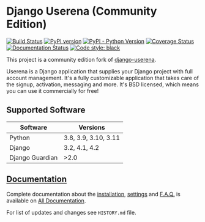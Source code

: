 # Django Userena (Community Edition)

[![Build Status](https://github.com/django-userena-ce/django-userena-ce/workflows/CI/badge.svg?branch=main)](https://github.com/django-userena-ce/django-userena-ce/actions?query=workflow%3ACI+branch%3Amain)
[![PyPI version](https://badge.fury.io/py/django-userena-ce.svg)](https://badge.fury.io/py/django-userena-ce)
[![PyPI - Python Version](https://img.shields.io/pypi/pyversions/django-userena-ce)](https://pypi.org/project/django-userena-ce/)
[![Coverage Status](https://coveralls.io/repos/github/django-userena-ce/django-userena-ce/badge.svg?branch=main)](https://coveralls.io/github/django-userena-ce/django-userena-ce?branch=main)
[![Documentation Status](https://img.shields.io/badge/docs-passing-4a4c4c1.svg)](https://django-userena-ce.github.io/django-userena-ce/)
[![Code style: black](https://img.shields.io/badge/code%20style-black-000000.svg)](https://github.com/psf/black)

This project is a community edition fork of
[django-userena](https://github.com/bread-and-pepper/django-userena).

Userena is a Django application that supplies your Django project with full
account management. It's a fully customizable application that takes care of
the signup, activation, messaging and more. It's BSD licensed, which means you
can use it commercially for free!

## Supported Software

Software | Versions
---|---
Python | 3.8, 3.9, 3.10, 3.11
Django | 3.2, 4.1, 4.2
Django Guardian | \>2.0

## [Documentation](https://django-userena-ce.github.io/django-userena-ce/index.html)

Complete documentation about the
[installation](https://django-userena-ce.github.io/django-userena-ce/installation.html),
[settings](https://django-userena-ce.github.io/django-userena-ce/settings.html) and
[F.A.Q.](https://django-userena-ce.github.io/django-userena-ce/faq.html) is available on
[All Documentation](https://django-userena-ce.github.io/django-userena-ce/index.html).

For list of updates and changes see `HISTORY.md` file.
